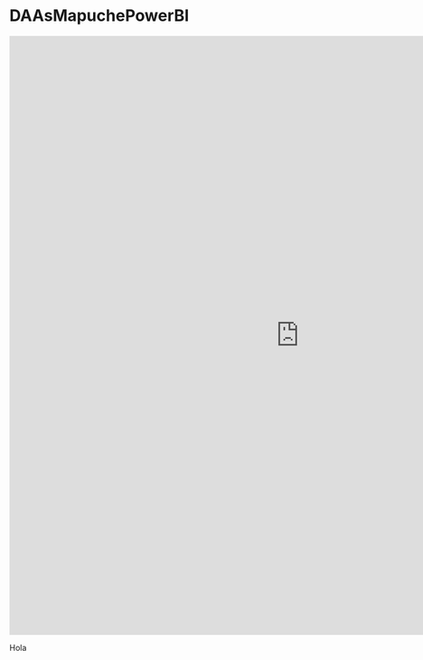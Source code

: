 # DAAsMapuchePowerBI


<iframe title="DAAsComunidadesLugar" width="1024" height="1060" src="https://app.powerbi.com/view?r=eyJrIjoiNDA4MTg5N2YtOTZiNS00NzUzLWI4Y2YtMDE2NDA3NWVmZDJiIiwidCI6ImU3ZDU1MzE2LTQ5M2EtNGRiMi05NzRjLWUwODllZjZjMGZkZSJ9" frameborder="0" allowFullScreen="true"></iframe>

Hola